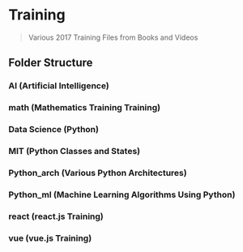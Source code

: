 # Training
> Various 2017 Training Files from Books and Videos

## Folder Structure

### AI (Artificial Intelligence)

### math (Mathematics Training Training)

### Data Science (Python)

### MIT (Python Classes and States) 

### Python_arch (Various Python Architectures)

### Python_ml (Machine Learning Algorithms Using Python)

### react (react.js Training)

### vue (vue.js Training)